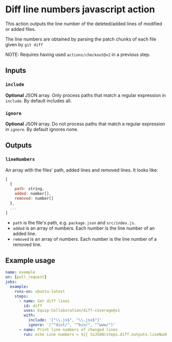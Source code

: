 # Diff line numbers javascript action

This action outputs the line number of the deleted/added lines of modified or added files.

The line numbers are obtained by parsing the patch chunks of each file given by `git diff`

NOTE: Requires having used `actions/checkout@v2` in a previous step.

## Inputs

### `include`

**Optional** JSON array. Only process paths that match a regular expression in `include`. By default includes all.

### `ignore`

**Optional** JSON array. Do not process paths that match a regular expression in `ignore`. By default ignores none.

## Outputs

### `lineNumbers`

An array with the files' path, added lines and removed lines. It looks like:
```javascript
[
  {
    path: string,
    added: number[],
    removed: number[]
  },
  ...
]
```
- `path` is the file's path, e.g. `package.json` and `src/index.js`.
- `added` is an array of numbers. Each number is the line number of an added line.
- `removed` is an array of numbers. Each number is the line number of a removed line.

## Example usage

```yml
name: example
on: [pull_request]
jobs:
  example:
    runs-on: ubuntu-latest
    steps:
      - name: Get diff lines
        id: diff
        uses: Equip-Collaboration/diff-coverage@v1
        with:
          include: '["\\.js$", "\\.jsx$"]'
          ignore: '["^dist/", "^bin/", "^www/"]'
      - name: Print line numbers of changed lines
        run: echo Line numbers = ${{ toJSON(steps.diff.outputs.lineNumbers) }}
```
